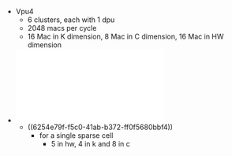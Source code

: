 - Vpu4
	- 6 clusters, each with 1 dpu
	- 2048 macs per cycle
	- 16 Mac in K dimension, 8 Mac in C dimension, 16 Mac in HW dimension
- ![VPU2.7 DPU sparsity simulator.pdf](../assets/VPU2.7_DPU_sparsity_simulator_1649731437579_0.pdf)
	- ((6254e79f-f5c0-41ab-b372-ff0f5680bbf4))
		- for a single sparse cell
			- 5 in hw, 4 in k and 8 in c